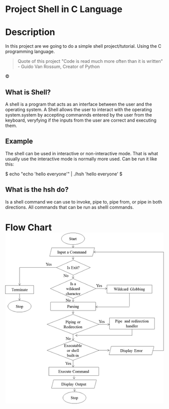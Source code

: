 # Project Shell in C Language

# Description
In this project are we going to do a simple shell project/tutorial. Using the C programming language.

>Quote of this project
"Code is read much more often than it is written" - Guido Van Rossum, Creator of Python

&copy;

## What is Shell?
A shell is a program that acts as an interface between the user and the operating system. A Shell allows the user to interact with the operating system.system by accepting commannds entered by the user from the keyboard, veryfying if the inputs from the user are correct and executing them.

## Example
The shell can be used in interactive or non-interactive mode. That is what usually use the interactive mode is normally more used. Can be run it like this:

$ echo "echo 'hello everyone'" | ./hsh
'hello everyone'
$

## What is the hsh do?
Is a shell command we can use to invoke, pipe to, pipe from, or pipe in both directions. All commands that can be run as shelll commands.

# Flow Chart ![alt text](flowchart.png)
